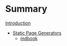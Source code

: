 # Summary

[Introduction](./intro.md)
- [Static Page Generators](static_page_generators/init.md)
	- [mdbook](static_page_generators/mdbook.md)